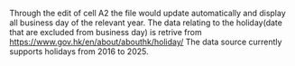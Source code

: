 Through the edit of cell A2 the file would update automatically and display all business day of the relevant year.
The data relating to the holiday(date that are excluded from business day) is retrive from https://www.gov.hk/en/about/abouthk/holiday/
The data source currently supports holidays from 2016 to 2025.
